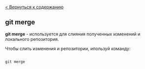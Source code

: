 [< Вернуться к содержанию](./readme.md)

## git merge

**git merge** - используется для слияния полученных изменений и локального репозитория.

Чтобы слить изменения и репозитории, ипользуй команду:

```bash=

git merge
```